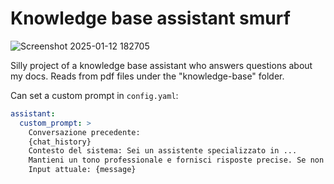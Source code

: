 # Knowledge base assistant smurf

![Screenshot 2025-01-12 182705](https://github.com/user-attachments/assets/47c8164a-ebac-4030-b360-dce8d454657a)

Silly project of a knowledge base assistant who answers questions about my docs.
Reads from pdf files under the "knowledge-base" folder.

Can set a custom prompt in `config.yaml`:
```yaml
assistant:
  custom_prompt: >
    Conversazione precedente:
    {chat_history}
    Contesto del sistema: Sei un assistente specializzato in ...
    Mantieni un tono professionale e fornisci risposte precise. Se non conosci la risposta rispondi semplicemente che non ti è possibile aiutare l'utente.
    Input attuale: {message}
```
